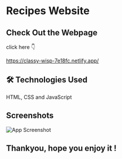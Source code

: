 # Recipes Website

## Check Out the Webpage
click here 👇

https://classy-wisp-7e18fc.netlify.app/

## 🛠 Technologies Used
HTML, CSS and JavaScript

## Screenshots

![App Screenshot](https://github.com/dilipraj28/Recipe-webSite/screenshot/Screenshot.png)
## Thankyou, hope you enjoy it !
